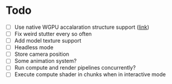 # Todo

- [ ] Use native WGPU accalaration structure support ([link](https://github.com/gfx-rs/wgpu/blob/trunk/etc/specs/ray_tracing.md))
- [ ] Fix weird stutter every so often
- [ ] Add model texture support
- [ ] Headless mode
- [ ] Store camera position
- [ ] Some animation system?
- [ ] Run compute and render pipelines concurrently?
- [ ] Execute compute shader in chunks when in interactive mode
